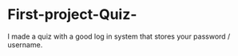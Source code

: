 # First-project-Quiz-
I made a quiz with a good log in system that stores your password / username.
